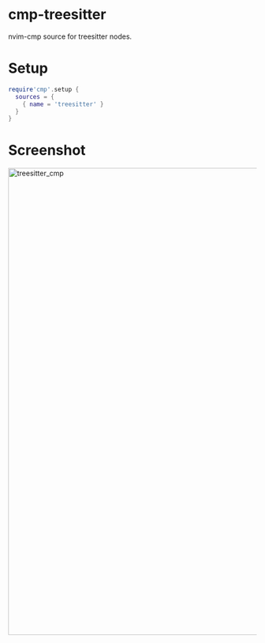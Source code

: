 # cmp-treesitter

nvim-cmp source for treesitter nodes.

# Setup

```lua
require'cmp'.setup {
  sources = {
    { name = 'treesitter' }
  }
}
```

# Screenshot

<img width="946" alt="treesitter_cmp" src="https://user-images.githubusercontent.com/1681295/138576812-95466e3f-80a6-4919-b3e9-2a8c79c67ccc.png">
